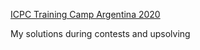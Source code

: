 [ICPC Training Camp Argentina 2020](https://tc-arg.tk/virtual-tc-info.html)

My solutions during contests and upsolving
